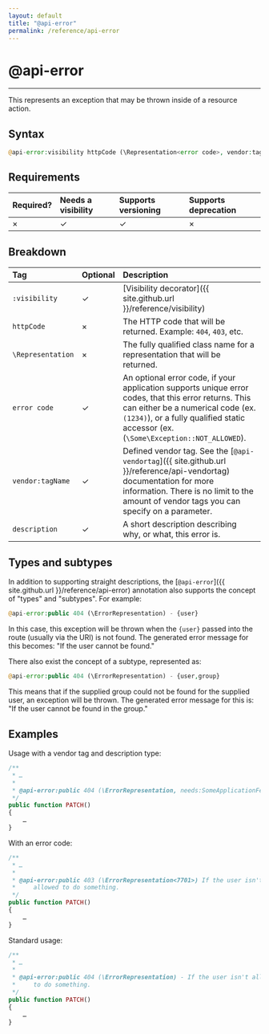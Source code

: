 ```yaml
---
layout: default
title: "@api-error"
permalink: /reference/api-error
---
```


# @api-error
---

This represents an exception that may be thrown inside of a resource action.

## Syntax
```php
@api-error:visibility httpCode (\Representation<error code>, vendor:tagName) - description
```

## Requirements

| Required? | Needs a visibility | Supports versioning | Supports deprecation |
| :--- | :--- | :--- | :--- |
| × | ✓ | ✓ | × |

## Breakdown

| Tag | Optional | Description |
| :--- | :--- | :--- |
| `:visibility` | ✓ | [Visibility decorator]({{ site.github.url }}/reference/visibility) |
| `httpCode` | × | The HTTP code that will be returned. Example: `404`, `403`, etc. |
| `\Representation` | × | The fully qualified class name for a representation that will be returned. |
| `error code` | ✓ | An optional error code, if your application supports unique error codes, that this error returns. This can either be a numerical code (ex. `(1234)`), or a fully qualified static accessor (ex. (`\Some\Exception::NOT_ALLOWED`). |
| `vendor:tagName` | ✓ | Defined vendor tag. See the [`@api-vendortag`]({{ site.github.url }}/reference/api-vendortag) documentation for more information. There is no limit to the amount of vendor tags you can specify on a parameter. |
| `description` | ✓ | A short description describing why, or what, this error is. |

## Types and subtypes
In addition to supporting straight descriptions, the
[`@api-error`]({{ site.github.url }}/reference/api-error) annotation also
supports the concept of "types" and "subtypes". For example:

```php
@api-error:public 404 (\ErrorRepresentation) - {user}
```

In this case, this exception will be thrown when the `{user}` passed into the
route (usually via the URI) is not found. The generated error message for this
becomes: "If the user cannot be found."

There also exist the concept of a subtype, represented as:

```php
@api-error:public 404 (\ErrorRepresentation) - {user,group}
```

This means that if the supplied group could not be found for the supplied user,
an exception will be thrown. The generated error message for this is: "If the
user cannot be found in the group."

## Examples
Usage with a vendor tag and description type:

```php
/**
 * …
 *
 * @api-error:public 404 (\ErrorRepresentation, needs:SomeApplicationFeature) - {user}
 */
public function PATCH()
{
    …
}
```

With an error code:

```php
/**
 * …
 *
 * @api-error:public 403 (\ErrorRepresentation<7701>) If the user isn't
 *     allowed to do something.
 */
public function PATCH()
{
    …
}
```

Standard usage:

```php
/**
 * …
 *
 * @api-error:public 404 (\ErrorRepresentation) - If the user isn't allowed
 *     to do something.
 */
public function PATCH()
{
    …
}
```
